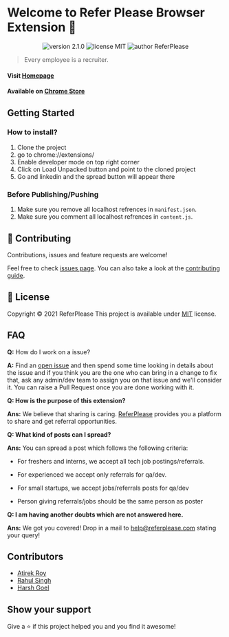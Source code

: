 # Welcome to Refer Please Browser Extension 👋

<p align="center">
    <img src="https://img.shields.io/badge/version-2.1.0-yellowgreen" alt="version 2.1.0"/>
    <img src="https://img.shields.io/badge/license-MIT-brightgreen" alt="license MIT"/>
    <img src="https://img.shields.io/badge/author-ReferPlease-yellow" alt="author ReferPlease"/>
</p>

> Every employee is a recruiter.

#### Visit [Homepage](https://www.referplease.com/extension)

#### Available on [Chrome Store](https://chrome.google.com/webstore/detail/add-referrals/bcgolnnfckpihmbpldhhdhfofpplfnei)

## Getting Started

### How to install?
1. Clone the project<br>
2. go to chrome://extensions/<br>
3. Enable developer mode on top right corner<br>
4. Click on Load Unpacked button and point to the cloned project<br>
5. Go and linkedin and the spread button will appear there
### Before Publishing/Pushing
1. Make sure you remove all localhost refrences in `manifest.json`.
2. Make sure you comment all localhost refrences in `content.js`.

## 🤝 Contributing

Contributions, issues and feature requests are welcome!

Feel free to check [issues page](https://github.com/ReferPlease/ReferPlease-Extension/issues). You can also take a look at the [contributing guide](https://github.com/ReferPlease/ReferPlease-Extension/blob/master/CONTRIBUTING.MD).

## 📝 License

Copyright © 2021 ReferPlease
This project is available under [MIT](https://github.com/ReferPlease/ReferPlease-Extension/blob/master/LICENSE) license.

## FAQ

**Q:** How do I work on a issue?

**A:** Find an [open issue](https://github.com/ReferPlease/ReferPlease-Extension/issues) and then spend some time looking in details about the issue and if you think you are the one who can bring in a change to fix that, ask any admin/dev team to assign you on that issue and we'll consider it. You can raise a Pull Request once you are done working with it.

**Q: How is the purpose of this extension?**

**Ans:** We believe that sharing is caring. [ReferPlease](https://referplease.com) provides you a platform to share and get referral opportunities.

**Q: What kind of posts can I spread?**

**Ans:** You can spread a post which follows the following criteria:

- For freshers and interns, we accept all tech job postings/referrals.

- For experienced we accept only referrals for qa/dev.

- For small startups, we accept jobs/referrals posts for qa/dev

- Person giving referrals/jobs should be the same person as poster

**Q: I am having another doubts which are not answered here.**

**Ans:** We got you covered! Drop in a mail to [help@referplease.com](mailto:help@referplease.com) stating your query!

## Contributors

- [Atirek Roy](https://github.com/royatirek)
- [Rahul Singh](https://github.com/GrayHat12)
- [Harsh Goel](https://github.com/harshgoel05)

## Show your support

Give a ⭐️ if this project helped you and you find it awesome!

